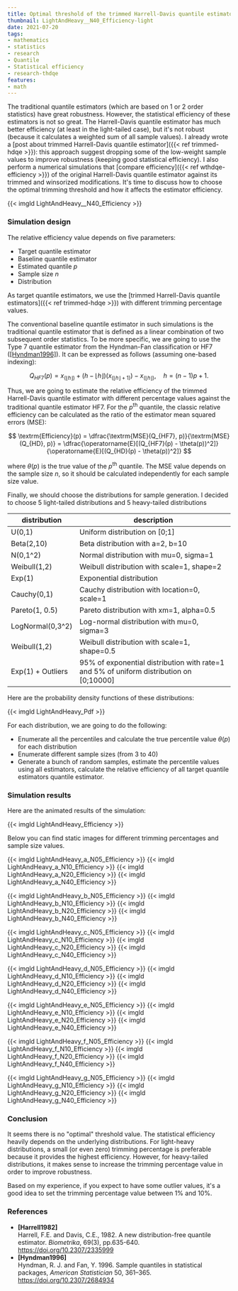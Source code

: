 ```yaml
---
title: Optimal threshold of the trimmed Harrell-Davis quantile estimator
thumbnail: LightAndHeavy__N40_Efficiency-light
date: 2021-07-20
tags:
- mathematics
- statistics
- research
- Quantile
- Statistical efficiency
- research-thdqe
features:
- math
---
```


The traditional quantile estimators (which are based on 1 or 2 order statistics) have great robustness.
However, the statistical efficiency of these estimators is not so great.
The Harrell-Davis quantile estimator has much better efficiency (at least in the light-tailed case),
  but it's not robust (because it calculates a weighted sum of all sample values).
I already wrote a [post about trimmed Harrell-Davis quantile estimator]({{< ref trimmed-hdqe >}}):
  this approach suggest dropping some of the low-weight sample values to improve robustness
  (keeping good statistical efficiency).
I also perform a numerical simulations that [compare efficiency]({{< ref wthdqe-efficiency >}})
  of the original Harrell-Davis quantile estimator against its trimmed and winsorized modifications.
It's time to discuss how to choose the optimal trimming threshold
  and how it affects the estimator efficiency.

{{< imgld LightAndHeavy__N40_Efficiency >}}

<!--more-->

### Simulation design

The relative efficiency value depends on five parameters:

* Target quantile estimator
* Baseline quantile estimator
* Estimated quantile $p$
* Sample size $n$
* Distribution

As target quantile estimators, we use the [trimmed Harrell-Davis quantile estimators]({{< ref trimmed-hdqe >}})
  with different trimming percentage values.

The conventional baseline quantile estimator in such simulations is
  the traditional quantile estimator that is defined as
  a linear combination of two subsequent order statistics.
To be more specific, we are going to use the Type 7 quantile estimator from the Hyndman-Fan classification or
  HF7 ([[Hyndman1996]](#Hyndman1996)).
It can be expressed as follows (assuming one-based indexing):

$$
Q_{HF7}(p) = x_{(\lfloor h \rfloor)}+(h-\lfloor h \rfloor)(x_{(\lfloor h \rfloor+1)})-x_{(\lfloor h \rfloor)},\quad
h = (n-1)p+1.
$$

Thus, we are going to estimate the relative efficiency of
  the trimmed Harrell-Davis quantile estimator with different percentage values against
  the traditional quantile estimator HF7.
For the $p^\textrm{th}$ quantile, the classic relative efficiency can be calculated
  as the ratio of the estimator mean squared errors ($\textrm{MSE}$):

$$
\textrm{Efficiency}(p) =
\dfrac{\textrm{MSE}(Q_{HF7}, p)}{\textrm{MSE}(Q_{HD}, p)} =
\dfrac{\operatorname{E}[(Q_{HF7}(p) - \theta(p))^2]}{\operatorname{E}[(Q_{HD}(p) - \theta(p))^2]}
$$

where $\theta(p)$ is the true value of the $p^\textrm{th}$ quantile.
The $\textrm{MSE}$ value depends on the sample size $n$, so it should be calculated independently for
  each sample size value.

Finally, we should choose the distributions for sample generation.
I decided to choose 5 light-tailed distributions and 5 heavy-tailed distributions

| distribution      | description                                                                             |
| ----------------- | --------------------------------------------------------------------------------------- |
| U(0,1)            | Uniform distribution on [0;1]                                                           |
| Beta(2,10)        | Beta distribution with a=2, b=10                                                        |
| N(0,1^2)          | Normal distribution with mu=0, sigma=1                                                  |
| Weibull(1,2)      | Weibull distribution with scale=1, shape=2                                              |
| Exp(1)            | Exponential distribution                                                                |
| Cauchy(0,1)       | Cauchy distribution with location=0, scale=1                                            |
| Pareto(1, 0.5)    | Pareto distribution with xm=1, alpha=0.5                                                |
| LogNormal(0,3^2)  | Log-normal distribution with mu=0, sigma=3                                              |
| Weibull(1,2)      | Weibull distribution with scale=1, shape=0.5                                            |
| Exp(1) + Outliers | 95% of exponential distribution with rate=1 and 5% of uniform distribution on [0;10000] |

Here are the probability density functions of these distributions:

{{< imgld LightAndHeavy_Pdf >}}

For each distribution, we are going to do the following:

* Enumerate all the percentiles and calculate the true percentile value $\theta(p)$ for each distribution
* Enumerate different sample sizes (from 3 to 40)
* Generate a bunch of random samples,
    estimate the percentile values using all estimators,
    calculate the relative efficiency of all target quantile estimators quantile estimator.

### Simulation results

Here are the animated results of the simulation:

{{< imgld LightAndHeavy_Efficiency >}}

Below you can find static images for different trimming percentages and sample size values.

{{< imgld LightAndHeavy_a_N05_Efficiency >}}
{{< imgld LightAndHeavy_a_N10_Efficiency >}}
{{< imgld LightAndHeavy_a_N20_Efficiency >}}
{{< imgld LightAndHeavy_a_N40_Efficiency >}}

{{< imgld LightAndHeavy_b_N05_Efficiency >}}
{{< imgld LightAndHeavy_b_N10_Efficiency >}}
{{< imgld LightAndHeavy_b_N20_Efficiency >}}
{{< imgld LightAndHeavy_b_N40_Efficiency >}}

{{< imgld LightAndHeavy_c_N05_Efficiency >}}
{{< imgld LightAndHeavy_c_N10_Efficiency >}}
{{< imgld LightAndHeavy_c_N20_Efficiency >}}
{{< imgld LightAndHeavy_c_N40_Efficiency >}}

{{< imgld LightAndHeavy_d_N05_Efficiency >}}
{{< imgld LightAndHeavy_d_N10_Efficiency >}}
{{< imgld LightAndHeavy_d_N20_Efficiency >}}
{{< imgld LightAndHeavy_d_N40_Efficiency >}}

{{< imgld LightAndHeavy_e_N05_Efficiency >}}
{{< imgld LightAndHeavy_e_N10_Efficiency >}}
{{< imgld LightAndHeavy_e_N20_Efficiency >}}
{{< imgld LightAndHeavy_e_N40_Efficiency >}}

{{< imgld LightAndHeavy_f_N05_Efficiency >}}
{{< imgld LightAndHeavy_f_N10_Efficiency >}}
{{< imgld LightAndHeavy_f_N20_Efficiency >}}
{{< imgld LightAndHeavy_f_N40_Efficiency >}}

{{< imgld LightAndHeavy_g_N05_Efficiency >}}
{{< imgld LightAndHeavy_g_N10_Efficiency >}}
{{< imgld LightAndHeavy_g_N20_Efficiency >}}
{{< imgld LightAndHeavy_g_N40_Efficiency >}}

### Conclusion

It seems there is no "optimal" threshold value.
The statistical efficiency heavily depends on the underlying distributions.
For light-heavy distributions, a small (or even zero) trimming percentage
  is preferable because it provides the highest efficiency.
However, for heavy-tailed distributions, it makes sense to increase the trimming percentage value
  in order to improve robustness.

Based on my experience, if you expect to have some outlier values, it's a good idea to set the trimming percentage value
  between 1% and 10%.

### References

* <b id=Harrell1982>[Harrell1982]</b>  
  Harrell, F.E. and Davis, C.E., 1982. A new distribution-free quantile estimator.
  *Biometrika*, 69(3), pp.635-640.  
  https://doi.org/10.2307/2335999 
* <b id="Hyndman1996">[Hyndman1996]</b>  
  Hyndman, R. J. and Fan, Y. 1996. Sample quantiles in statistical packages, *American Statistician* 50, 361–365.  
  https://doi.org/10.2307/2684934
